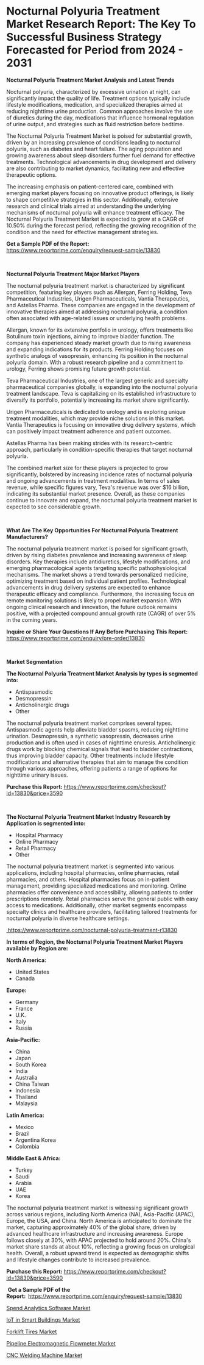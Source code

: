 <p><h1>Nocturnal Polyuria Treatment Market Research Report: The Key To Successful Business Strategy Forecasted for Period from 2024 - 2031</h1></p><p><strong>Nocturnal Polyuria Treatment Market Analysis and Latest Trends</strong></p>
<p><p>Nocturnal polyuria, characterized by excessive urination at night, can significantly impact the quality of life. Treatment options typically include lifestyle modifications, medication, and specialized therapies aimed at reducing nighttime urine production. Common approaches involve the use of diuretics during the day, medications that influence hormonal regulation of urine output, and strategies such as fluid restriction before bedtime.</p><p>The Nocturnal Polyuria Treatment Market is poised for substantial growth, driven by an increasing prevalence of conditions leading to nocturnal polyuria, such as diabetes and heart failure. The aging population and growing awareness about sleep disorders further fuel demand for effective treatments. Technological advancements in drug development and delivery are also contributing to market dynamics, facilitating new and effective therapeutic options.</p><p>The increasing emphasis on patient-centered care, combined with emerging market players focusing on innovative product offerings, is likely to shape competitive strategies in this sector. Additionally, extensive research and clinical trials aimed at understanding the underlying mechanisms of nocturnal polyuria will enhance treatment efficacy. The Nocturnal Polyuria Treatment Market is expected to grow at a CAGR of 10.50% during the forecast period, reflecting the growing recognition of the condition and the need for effective management strategies.</p></p>
<p><strong>Get a Sample PDF of the Report:&nbsp;</strong> <a href="https://www.reportprime.com/enquiry/request-sample/13830?utm_campaign=1094&utm_medium=2&utm_source=Github&utm_content=ia&utm_term=28102024&utm_id=nocturnal-polyuria-treatment">https://www.reportprime.com/enquiry/request-sample/13830</a></p>
<p>&nbsp;</p>
<p><strong>Nocturnal Polyuria Treatment Major Market Players</strong></p>
<p><p>The nocturnal polyuria treatment market is characterized by significant competition, featuring key players such as Allergan, Ferring Holding, Teva Pharmaceutical Industries, Urigen Pharmaceuticals, Vantia Therapeutics, and Astellas Pharma. These companies are engaged in the development of innovative therapies aimed at addressing nocturnal polyuria, a condition often associated with age-related issues or underlying health problems.</p><p>Allergan, known for its extensive portfolio in urology, offers treatments like Botulinum toxin injections, aiming to improve bladder function. The company has experienced steady market growth due to rising awareness and expanding indications for its products. Ferring Holding focuses on synthetic analogs of vasopressin, enhancing its position in the nocturnal polyuria domain. With a robust research pipeline and a commitment to urology, Ferring shows promising future growth potential.</p><p>Teva Pharmaceutical Industries, one of the largest generic and specialty pharmaceutical companies globally, is expanding into the nocturnal polyuria treatment landscape. Teva is capitalizing on its established infrastructure to diversify its portfolio, potentially increasing its market share significantly.</p><p>Urigen Pharmaceuticals is dedicated to urology and is exploring unique treatment modalities, which may provide niche solutions in this market. Vantia Therapeutics is focusing on innovative drug delivery systems, which can positively impact treatment adherence and patient outcomes.</p><p>Astellas Pharma has been making strides with its research-centric approach, particularly in condition-specific therapies that target nocturnal polyuria. </p><p>The combined market size for these players is projected to grow significantly, bolstered by increasing incidence rates of nocturnal polyuria and ongoing advancements in treatment modalities. In terms of sales revenue, while specific figures vary, Teva's revenue was over $16 billion, indicating its substantial market presence. Overall, as these companies continue to innovate and expand, the nocturnal polyuria treatment market is expected to see considerable growth.</p></p>
<p>&nbsp;</p>
<p><strong>What Are The Key Opportunities For Nocturnal Polyuria Treatment Manufacturers?</strong></p>
<p><p>The nocturnal polyuria treatment market is poised for significant growth, driven by rising diabetes prevalence and increasing awareness of sleep disorders. Key therapies include antidiuretics, lifestyle modifications, and emerging pharmacological agents targeting specific pathophysiological mechanisms. The market shows a trend towards personalized medicine, optimizing treatment based on individual patient profiles. Technological advancements in drug delivery systems are expected to enhance therapeutic efficacy and compliance. Furthermore, the increasing focus on remote monitoring solutions is likely to propel market expansion. With ongoing clinical research and innovation, the future outlook remains positive, with a projected compound annual growth rate (CAGR) of over 5% in the coming years.</p></p>
<p><strong>Inquire or Share Your Questions If Any Before Purchasing This Report:</strong> <a href="https://www.reportprime.com/enquiry/pre-order/13830?utm_campaign=1094&utm_medium=2&utm_source=Github&utm_content=ia&utm_term=28102024&utm_id=nocturnal-polyuria-treatment">https://www.reportprime.com/enquiry/pre-order/13830</a></p>
<p>&nbsp;</p>
<p><strong>Market Segmentation</strong></p>
<p><strong>The Nocturnal Polyuria Treatment Market Analysis by types is segmented into:</strong></p>
<p><ul><li>Antispasmodic</li><li>Desmopressin</li><li>Anticholinergic drugs</li><li>Other</li></ul></p>
<p><p>The nocturnal polyuria treatment market comprises several types. Antispasmodic agents help alleviate bladder spasms, reducing nighttime urination. Desmopressin, a synthetic vasopressin, decreases urine production and is often used in cases of nighttime enuresis. Anticholinergic drugs work by blocking chemical signals that lead to bladder contractions, thus improving bladder capacity. Other treatments include lifestyle modifications and alternative therapies that aim to manage the condition through various approaches, offering patients a range of options for nighttime urinary issues.</p></p>
<p><strong>Purchase this Report:&nbsp;</strong><a href="https://www.reportprime.com/checkout?id=13830&price=3590&utm_campaign=1094&utm_medium=2&utm_source=Github&utm_content=ia&utm_term=28102024&utm_id=nocturnal-polyuria-treatment">https://www.reportprime.com/checkout?id=13830&price=3590</a></p>
<p>&nbsp;</p>
<p><strong>The Nocturnal Polyuria Treatment Market Industry Research by Application is segmented into:</strong></p>
<p><ul><li>Hospital Pharmacy</li><li>Online Pharmacy</li><li>Retail Pharmacy</li><li>Other</li></ul></p>
<p><p>The nocturnal polyuria treatment market is segmented into various applications, including hospital pharmacies, online pharmacies, retail pharmacies, and others. Hospital pharmacies focus on in-patient management, providing specialized medications and monitoring. Online pharmacies offer convenience and accessibility, allowing patients to order prescriptions remotely. Retail pharmacies serve the general public with easy access to medications. Additionally, other market segments encompass specialty clinics and healthcare providers, facilitating tailored treatments for nocturnal polyuria in diverse healthcare settings.</p></p>
<p><a href="https://www.reportprime.com/nocturnal-polyuria-treatment-r13830?utm_campaign=1094&utm_medium=2&utm_source=Github&utm_content=ia&utm_term=28102024&utm_id=nocturnal-polyuria-treatment">&nbsp;https://www.reportprime.com/nocturnal-polyuria-treatment-r13830</a></p>
<p><strong>In terms of Region, the Nocturnal Polyuria Treatment Market Players available by Region are:</strong></p>
<p>
    <p> <strong> North America: </strong>
        <ul>
            <li>United States</li>
            <li>Canada</li>
        </ul>
        </p> 
    <p> <strong> Europe: </strong>
        <ul>
            <li>Germany</li>
            <li>France</li>
            <li>U.K.</li>
            <li>Italy</li>
            <li>Russia</li>
        </ul>
        </p> 
    <p> <strong> Asia-Pacific: </strong>
        <ul>
            <li>China</li>
            <li>Japan</li>
            <li>South Korea</li>
            <li>India</li>
            <li>Australia</li>
            <li>China Taiwan</li>
            <li>Indonesia</li>
            <li>Thailand</li>
            <li>Malaysia</li>
        </ul>
        </p> 
    <p> <strong> Latin America: </strong>
        <ul>
            <li>Mexico</li>
            <li>Brazil</li>
            <li>Argentina Korea</li>
            <li>Colombia</li>
        </ul>
        </p> 
    <p> <strong> Middle East & Africa: </strong>
        <ul>
            <li>Turkey</li>
            <li>Saudi</li>
            <li>Arabia</li>
            <li>UAE</li>
            <li>Korea</li>
        </ul>
    </p>
    </p>
<p><p>The nocturnal polyuria treatment market is witnessing significant growth across various regions, including North America (NA), Asia-Pacific (APAC), Europe, the USA, and China. North America is anticipated to dominate the market, capturing approximately 40% of the global share, driven by advanced healthcare infrastructure and increasing awareness. Europe follows closely at 30%, with APAC projected to hold around 20%. China's market share stands at about 10%, reflecting a growing focus on urological health. Overall, a robust upward trend is expected as demographic shifts and lifestyle changes contribute to increased prevalence.</p></p>
<p><strong>Purchase this Report: </strong><a href="https://www.reportprime.com/checkout?id=13830&price=3590&utm_campaign=1094&utm_medium=2&utm_source=Github&utm_content=ia&utm_term=28102024&utm_id=nocturnal-polyuria-treatment">https://www.reportprime.com/checkout?id=13830&price=3590</a></p>
<p>&nbsp;<strong>Get a Sample PDF of the Report:&nbsp;&nbsp;</strong><a href="https://www.reportprime.com/enquiry/request-sample/13830?utm_campaign=1094&utm_medium=2&utm_source=Github&utm_content=ia&utm_term=28102024&utm_id=nocturnal-polyuria-treatment">https://www.reportprime.com/enquiry/request-sample/13830</a></p>
<p><strong></strong></p>
<p><p><a href="https://github.com/wenonaelwil/Market-Research-Report-List-1/blob/main/spend-analytics-software-market.md?utm_campaign=1094&utm_medium=2&utm_source=Github&utm_content=ia&utm_term=28102024&utm_id=nocturnal-polyuria-treatment">Spend Analytics Software Market</a></p><p><a href="https://github.com/quannafeagen6eh/Market-Research-Report-List-1/blob/main/iot-in-smart-buildings-market.md?utm_campaign=1094&utm_medium=2&utm_source=Github&utm_content=ia&utm_term=28102024&utm_id=nocturnal-polyuria-treatment">IoT in Smart Buildings Market</a></p><p><a href="https://www.linkedin.com/pulse/navigating-forklift-tires-market-expert-analysis-forecast-period-uiqmf?utm_campaign=1094&utm_medium=2&utm_source=Github&utm_content=ia&utm_term=28102024&utm_id=nocturnal-polyuria-treatment">Forklift Tires Market</a></p><p><a href="https://issuu.com/reportprime-2/docs/pipeline-electromagnetic-flowmeter-_deab7267b41757?utm_campaign=1094&utm_medium=2&utm_source=Github&utm_content=ia&utm_term=28102024&utm_id=nocturnal-polyuria-treatment">Pipeline Electromagnetic Flowmeter Market</a></p><p><a href="https://www.linkedin.com/pulse/cnc-welding-machine-market-growth-outlook-from-2024-2031-projecting-re7rf?utm_campaign=1094&utm_medium=2&utm_source=Github&utm_content=ia&utm_term=28102024&utm_id=nocturnal-polyuria-treatment">CNC Welding Machine Market</a></p></p>